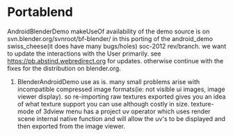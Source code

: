 # Portablend

AndroidBlenderDemo makeUseOf
  availability of the demo source is 
   on svn.blender.org/svnroot/bf-blender/
 in this porting of the android_demo
 swiss_cheese(it does have many bugs/holes)
 soc-2012 rev/branch. we want to update 
 the interactions with the User primarily.
 see https://pb.abstind.webredirect.org
 for updates. otherwise continue with the
 fixes for the distribution on blender.org.
   
1. BlenderAndroidDemo use as is.
 many small problems arise with incompatible
 compressed image formats(ie: not visible ui
 images, image viewer display). so
 re-importing raw textures exported
 gives you an idea of what texture
 support you can use although costly in size.
 texture-mode of 3dview menu has a
 project uv operator which uses render scene
 internal native function and will allow the
 uv's to be displayed and then exported from
 the image viewer.
